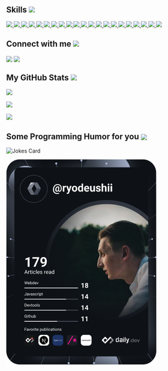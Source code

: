 <h2> Skills <img src = "https://media2.giphy.com/media/QssGEmpkyEOhBCb7e1/giphy.gif?cid=ecf05e47a0n3gi1bfqntqmob8g9aid1oyj2wr3ds3mg700bl&rid=giphy.gif" width = 32px> </h2>

<a href= "https://github.com/ryodeushii?tab=repositories&q=&type=&language=typescript&sort=" > <img width ='32px' src ='https://raw.githubusercontent.com/rahulbanerjee26/githubAboutMeGenerator/main/icons/typescript.svg'> </a>
<a href= "https://github.com/ryodeushii?tab=repositories&q=&type=&language=go&sort=" > <img width ='32px' src ='https://raw.githubusercontent.com/rahulbanerjee26/githubAboutMeGenerator/main/icons/go.svg'> </a>
<a href= "https://github.com/ryodeushii?tab=repositories&q=&type=&language=rust&sort=" > <img width ='32px' src ='https://raw.githubusercontent.com/rahulbanerjee26/githubAboutMeGenerator/main/icons/rust.svg'> </a>
<a href= "https://github.com/ryodeushii?tab=repositories&q=&type=&language=javascript&sort=" > <img width ='32px' src ='https://raw.githubusercontent.com/rahulbanerjee26/githubAboutMeGenerator/main/icons/javascript.svg'> </a>
<a href= "https://github.com/ryodeushii?tab=repositories&q=&type=&language=postgresql&sort=" > <img width ='32px' src ='https://raw.githubusercontent.com/rahulbanerjee26/githubAboutMeGenerator/main/icons/postgresql.svg'> </a>
<a href= "https://github.com/ryodeushii?tab=repositories&q=&type=&language=sqlite&sort=" > <img width ='32px' src ='https://raw.githubusercontent.com/rahulbanerjee26/githubAboutMeGenerator/main/icons/sqlite.svg'> </a>
<a href= "https://github.com/ryodeushii?tab=repositories&q=&type=&language=redis&sort=" > <img width ='32px' src ='https://raw.githubusercontent.com/rahulbanerjee26/githubAboutMeGenerator/main/icons/redis.svg'> </a>
<a href= "https://github.com/ryodeushii?tab=repositories&q=&type=&language=babel&sort=" > <img width ='32px' src ='https://raw.githubusercontent.com/rahulbanerjee26/githubAboutMeGenerator/main/icons/babel.svg'> </a>
<a href= "https://github.com/ryodeushii?tab=repositories&q=&type=&language=bash&sort=" > <img width ='32px' src ='https://raw.githubusercontent.com/rahulbanerjee26/githubAboutMeGenerator/main/icons/bash.svg'> </a>
<a href= "https://github.com/ryodeushii?tab=repositories&q=&type=&language=docker&sort=" > <img width ='32px' src ='https://raw.githubusercontent.com/rahulbanerjee26/githubAboutMeGenerator/main/icons/docker.svg'> </a>
<a href= "https://github.com/ryodeushii?tab=repositories&q=&type=&language=elasticsearch&sort=" > <img width ='32px' src ='https://raw.githubusercontent.com/rahulbanerjee26/githubAboutMeGenerator/main/icons/elasticsearch.svg'> </a>
<a href= "https://github.com/ryodeushii?tab=repositories&q=&type=&language=express&sort=" > <img width ='32px' src ='https://raw.githubusercontent.com/rahulbanerjee26/githubAboutMeGenerator/main/icons/express.svg'> </a>
<a href= "https://github.com/ryodeushii?tab=repositories&q=&type=&language=firebase&sort=" > <img width ='32px' src ='https://raw.githubusercontent.com/rahulbanerjee26/githubAboutMeGenerator/main/icons/firebase.svg'> </a>
<a href= "https://github.com/ryodeushii?tab=repositories&q=&type=&language=git&sort=" > <img width ='32px' src ='https://raw.githubusercontent.com/rahulbanerjee26/githubAboutMeGenerator/main/icons/git.svg'> </a>
<a href= "https://github.com/ryodeushii?tab=repositories&q=&type=&language=github&sort=" > <img width ='32px' src ='https://raw.githubusercontent.com/rahulbanerjee26/githubAboutMeGenerator/main/icons/github.svg'> </a>
<a href= "https://github.com/ryodeushii?tab=repositories&q=&type=&language=kubernetes&sort=" > <img width ='32px' src ='https://raw.githubusercontent.com/rahulbanerjee26/githubAboutMeGenerator/main/icons/kubernetes.svg'> </a>
<a href= "https://github.com/ryodeushii?tab=repositories&q=&type=&language=linux&sort=" > <img width ='32px' src ='https://raw.githubusercontent.com/rahulbanerjee26/githubAboutMeGenerator/main/icons/linux.svg'> </a>
<a href= "https://github.com/ryodeushii?tab=repositories&q=&type=&language=nextjs&sort=" > <img width ='32px' src ='https://raw.githubusercontent.com/rahulbanerjee26/githubAboutMeGenerator/main/icons/nextjs.svg'> </a>
<a href= "https://github.com/ryodeushii?tab=repositories&q=&type=&language=nodejs&sort="> <img width ='32px' src ='https://raw.githubusercontent.com/rahulbanerjee26/githubAboutMeGenerator/main/icons/nodejs.svg'> </a>
<a href= "https://github.com/ryodeushii?tab=repositories&q=&type=&language=rabbitmq&sort=" > <img width ='32px' src ='https://raw.githubusercontent.com/rahulbanerjee26/githubAboutMeGenerator/main/icons/rabbitmq.svg'> </a>
<a href= "https://github.com/ryodeushii?tab=repositories&q=&type=&language=reactjs&sort=" > <img width ='32px' src ='https://raw.githubusercontent.com/rahulbanerjee26/githubAboutMeGenerator/main/icons/reactjs.svg'> </a>


<h2> Connect with me <img src='https://raw.githubusercontent.com/ShahriarShafin/ShahriarShafin/main/Assets/handshake.gif' width="100px"> </h2>
<a href = 'https://www.linkedin.com/in/eugenekapusta'> <img width = '32px' align= 'center' src="https://raw.githubusercontent.com/rahulbanerjee26/githubAboutMeGenerator/main/icons/linked-in-alt.svg"/></a> 
<a href = 'https://www.github.com/ryodeushii'> <img width = '32px' align= 'center' src="https://raw.githubusercontent.com/rahulbanerjee26/githubAboutMeGenerator/main/icons/github.svg"/></a> 


<h2> My GitHub Stats <img src='https://media1.giphy.com/media/du3J3cXyzhj75IOgvA/giphy.gif?cid=ecf05e47x2g034i9pzwtzzsd3xgg2w9nr94t4tflbbgo3008&rid=giphy.gif' width='32px'> </h2>

![](https://github-readme-stats.vercel.app/api?username=ryodeushii&count_private=true&hide_border=true&show_icons=true&theme=ayu-mirage)  
<!--
![](https://github-readme-stats.vercel.app/api?username=ryodeushii&count_private=true&include_all_commits=true&hide_border=true&show_icons=true&theme=ayu-mirage)  

!-->
![](https://github-readme-streak-stats.herokuapp.com/?user=ryodeushii&theme=ayu-mirage&count_private=true&hide_border=true)  

![](https://github-readme-stats.vercel.app/api/top-langs/?username=ryodeushii&langs_count=8&layout=compact&theme=ayu-mirage&hide_border=true)



<h2> Some Programming Humor for you <img align ='center' src='https://media2.giphy.com/media/UQDSBzfyiBKvgFcSTw/giphy.gif?cid=ecf05e47p3cd513axbek3f56ti3jzizq8hincw20jauyyfyw&rid=giphy.gif' width = '32px'></h2>

![Jokes Card](https://readme-jokes.vercel.app/api?theme=ayu-mirage)

<a href="https://app.daily.dev/ryodeushii"><img src="https://github.com/ryodeushii/ryodeushii/blob/master/devcard.svg" width="400" alt="Evgeny Kapusta's Dev Card"/></a>
